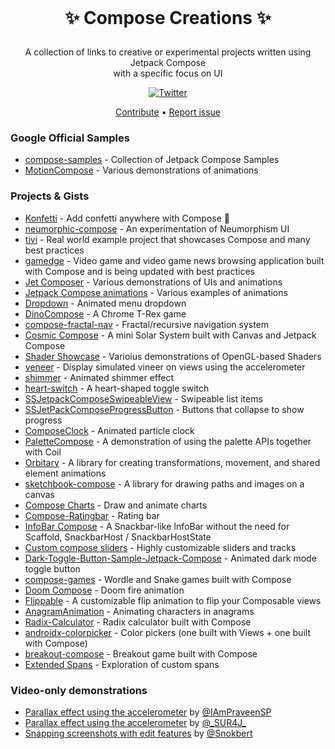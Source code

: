 <br />
<h1>
<p align="center">
  ✨ Compose Creations ✨
</h1>

<p align="center">
    A collection of links to creative or experimental projects written using Jetpack Compose
    <br />
    with a specific focus on UI
</p>

<p align="center">
    <a href="http://twitter.com/w3bshark"><img alt="Twitter" src="https://img.shields.io/badge/Twitter-@w3bshark-blue.svg?style=flat"/></a>
</p>

<p align="center">
  <a href="https://github.com/TylerMcCraw/compose-creations/edit/main/README.md">Contribute</a> •
  <a href="https://github.com/TylerMcCraw/compose-creations/issues/new">Report issue</a>
</p>

### Google Official Samples 
- [compose-samples](https://github.com/android/compose-samples) - Collection of Jetpack Compose Samples
- [MotionCompose](https://github.com/android/animation-samples/tree/main/MotionCompose) - Various demonstrations of animations


### Projects & Gists
- [Konfetti](https://github.com/DanielMartinus/Konfetti) - Add confetti anywhere with Compose 🎊
- [neumorphic-compose](https://github.com/CuriousNikhil/neumorphic-compose) - An experimentation of Neumorphism UI
- [tivi](https://github.com/chrisbanes/tivi) - Real world example project that showcases Compose and many best practices
- [gamedge](https://github.com/mars885/gamedge) - Video game and video game news browsing application built with Compose and is being updated with best practices
- [Jet Composer](https://github.com/prafullmishra/JetComposer) - Various demonstrations of UIs and animations
- [Jetpack Compose animations](https://github.com/canopas/Jetpack-compose-animations-examples) - Various examples of animations
- [Dropdown](https://github.com/AndroidPoet/Dropdown) - Animated menu dropdown
- [DinoCompose](https://github.com/wajahatkarim3/DinoCompose) - A Chrome T-Rex game
- [compose-fractal-nav](https://github.com/zach-klippenstein/compose-fractal-nav) - Fractal/recursive navigation system
- [Cosmic Compose](https://github.com/thelumiereguy/CosmicCompose) - A mini Solar System built with Canvas and Jetpack Compose
- [Shader Showcase](https://github.com/thelumiereguy/ShaderShowcaseApp) - Varioius demonstrations of OpenGL-based Shaders
- [veneer](https://github.com/Shivamdhuria/veneer) - Display simulated vineer on views using the accelerometer
- [shimmer](https://github.com/ValeryPonomarenko/compose-shimmer) - Animated shimmer effect
- [heart-switch](https://github.com/popovanton0/heart-switch) - A heart-shaped toggle switch
- [SSJetpackComposeSwipeableView](https://github.com/SimformSolutionsPvtLtd/SSJetpackComposeSwipeableView) - Swipeable list items
- [SSJetPackComposeProgressButton](https://github.com/SimformSolutionsPvtLtd/SSJetPackComposeProgressButton) - Buttons that collapse to show progress
- [ComposeClock](https://github.com/adibfara/ComposeClock) - Animated particle clock
- [PaletteCompose](https://github.com/unaisulhadi/PaletteCompose) - A demonstration of using the palette APIs together with Coil
- [Orbitary](https://github.com/skydoves/Orbitary) - A library for creating transformations, movement, and shared element animations
- [sketchbook-compose](https://github.com/GetStream/sketchbook-compose) - A library for drawing paths and images on a canvas
- [Compose Charts](https://github.com/tehras/charts) - Draw and animate charts
- [Compose-Ratingbar](https://github.com/a914-gowtham/compose-ratingbar) - Rating bar
- [InfoBar Compose](https://github.com/radusalagean/info-bar-compose) - A Snackbar-like InfoBar without the need for Scaffold, SnackbarHost / SnackbarHostState
- [Custom compose sliders](https://github.com/krottv/compose-sliders) - Highly customizable sliders and tracks
- [Dark-Toggle-Button-Sample-Jetpack-Compose](https://github.com/lcdsmao/Dark-Toggle-Button-Sample-Jetpack-Compose) - Animated dark mode toggle button
- [compose-games](https://github.com/emitchel/compose-games) - Wordle and Snake games built with Compose
- [Doom Compose](https://github.com/ditn/Doom-Compose) - Doom fire animation
- [Flippable](https://github.com/wajahatkarim3/Flippable) - A customizable flip animation to flip your Composable views
- [AnagramAnimation](https://github.com/atommarvel/AnagramAnimation) - Animating characters in anagrams
- [Radix-Calculator](https://github.com/maxotuteye/Radix-Calculator) - Radix calculator built with Compose
- [androidx-colorpicker](https://github.com/syslogic/androidx-colorpicker) - Color pickers (one built with Views + one built with Compose)
- [breakout-compose](https://github.com/skrilltrax/breakout-compose) - Breakout game built with Compose
- [Extended Spans](https://github.com/saket/ExtendedSpans) - Exploration of custom spans


### Video-only demonstrations
- [Parallax effect using the accelerometer](https://twitter.com/IAmPraveenSP/status/1499811542077870082) by [@IAmPraveenSP](https://twitter.com/IAmPraveenSP)
- [Parallax effect using the accelerometer](https://twitter.com/_SUR4J_/status/1529777425785073665) by [@\_SUR4J\_](https://twitter.com/_SUR4J_)
- [Snapping screenshots with edit features](https://twitter.com/Snokbert/status/1540992925148102657) by [@Snokbert](https://twitter.com/Snokbert)
